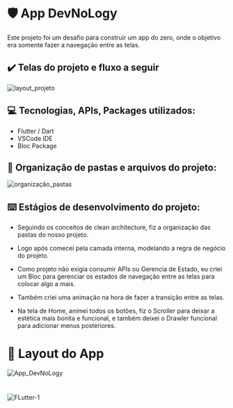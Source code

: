 # :shield: App DevNoLogy

Este projeto foi um desafio para construir um app do zero, onde o objetivo era somente fazer a navegação entre as telas.

## :heavy_check_mark: Telas do projeto e fluxo a seguir

![layout_projeto](https://user-images.githubusercontent.com/41458938/167051850-b56fd1d8-4526-4a67-be19-4683559eba69.png)
  
## :computer: Tecnologias, APIs, Packages utilizados:
  
  * Flutter / Dart
  * VSCode IDE
  * Bloc Package
  

## :file_folder: Organização de pastas e arquivos do projeto:

![organização_pastas](https://user-images.githubusercontent.com/41458938/167051848-b36dd23f-8147-4ee1-ae3e-8a3ed4fd0d4b.png)

  
## :keyboard: Estágios de desenvolvimento do projeto:

  - Seguindo os conceitos de clean architecture, fiz a organização das pastas do nosso projeto.

  - Logo após comecei pela camada interna, modelando a regra de negócio do projeto.
  
  - Como projeto não exigia consumir APIs ou Gerencia de Estado, eu criei um Bloc para gerenciar os estados de navegação entre as telas para colocar algo a mais.
  
  - Também criei uma animação na hora de fazer a transição entre as telas.
  
  - Na tela de Home, animei todos os botões, fiz o Scroller para deixar a estética mais bonita e funcional, e também deixei o Drawler funcional para adicionar menus posteriores.  
  
##

 # :iphone: Layout do App
  
  
 ![App_DevNoLogy](https://user-images.githubusercontent.com/41458938/167058628-43ad5303-55ef-4d4b-babb-ffc11eb767fd.gif)

   
  #
  
  ![FLutter-1](https://user-images.githubusercontent.com/41458938/161364495-d0dbe155-75f3-4a03-a58f-307d9212b8aa.png)



